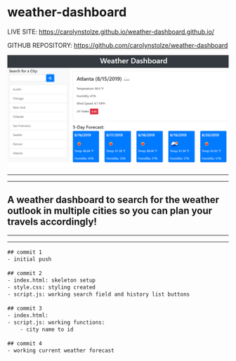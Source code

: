# weather-dashboard

LIVE SITE:
https://carolynstolze.github.io/weather-dashboard.github.io/

GITHUB REPOSITORY:
https://github.com/carolynstolze/weather-dashboard

![weather dashboard](Assets/06-server-side-apis-homework-demo.png)


- - -
- - -

## A weather dashboard to search for the weather outlook in multiple cities so you can plan your travels accordingly! 

- - -
- - -

```
## commit 1
- initial push

## commit 2
- index.html: skeleton setup
- style.css: styling created
- script.js: working search field and history list buttons

## commit 3
- index.html: 
- script.js: working functions:
    - city name to id

## commit 4
- working current weather forecast